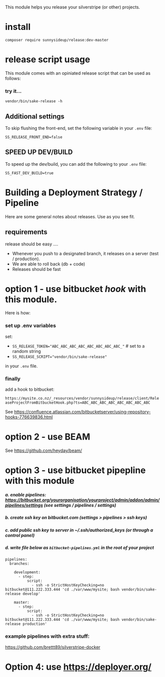This module helps you release your silverstripe (or other) projects.

# install

`composer require sunnysideup/release:dev-master`

# release script usage

This module comes with an opiniated release script that can be used as follows:

### try it...

```shell
vendor/bin/sake-release -h
```

## Additional settings

To skip flushing the front-end, set the following variable in your `.env` file:

```.env
SS_RELEASE_FRONT_END=false
```

## SPEED UP DEV/BUILD

To speed up the dev/build, you can add the following to your `.env` file:

```.env
SS_FAST_DEV_BUILD=true
```

# Building a Deployment Strategy / Pipeline

Here are some general notes about releases. Use as you see fit.

## requirements

release should be easy ....

- Whenever you push to a designated branch, it releases on a server (test / production).
- We are able to roll back (db + code)
- Releases should be fast

# option 1 - use bitbucket _hook_ with this module.

Here is how:

### set up .env variables

set:

- `SS_RELEASE_TOKEN="ABC_ABC_ABC_ABC_ABC_ABC_ABC_ABC_"` # set to a random string
- `SS_RELEASE_SCRIPT="vendor/bin/sake-release"`

in your `.env` file.

### finally

add a hook to bitbucket:

`https://mysite.co.nz/_resources/vendor/sunnysideup/release/client/ReleaseProjectFromBitbucketHook.php?ts=ABC_ABC_ABC_ABC_ABC_ABC_ABC_ABC`

See https://confluence.atlassian.com/bitbucketserver/using-repository-hooks-776639836.html

# option 2 - use BEAM

See https://github.com/heyday/beam/

# option 3 - use bitbucket pipepline with this module

##### a. enable pipelines: https://bitbucket.org/yourorganisation/yourproject/admin/addon/admin/pipelines/settings (see settings / pipelines / settings)

##### b. create ssh key on bitbucket.com (settings > pipelines > ssh keys)

##### c. add public ssh key to server in ~/.ssh/authorized_keys (or through a control panel)

##### d. write file below as `bitbucket-pipelines.yml` in the root of your project

```shell
pipelines:
  branches:

    development:
      - step:
          script:
            - ssh -o StrictHostKeyChecking=no bitbucket@111.222.333.444 'cd ./var/www/mysite; bash vendor/bin/sake-release develop'

    master:
      - step:
          script:
            - ssh -o StrictHostKeyChecking=no bitbucket@111.222.333.444 'cd ./var/www/mysite; bash vendor/bin/sake-release production'

```

### example pipelines with extra stuff:

https://github.com/brettt89/silverstripe-docker

# Option 4: use https://deployer.org/
